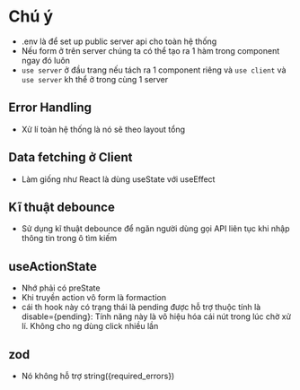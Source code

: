 # Chú ý

- .env là để set up public server api cho toàn hệ thống
- Nếu form ở trên server chúng ta có thể tạo ra 1 hàm trong component ngay đó luôn
- `use server` ở đầu trang nếu tách ra 1 component riêng và `use client` và `use server` kh thể ở trong cùng 1 server

## Error Handling

- Xử lí toàn hệ thống là nó sẽ theo layout tổng

## Data fetching ở Client

- Làm giống như React là dùng useState với useEffect

## Kĩ thuật debounce

- Sử dụng kĩ thuật debounce để ngăn người dùng gọi API liên tục khi nhập thông tin trong ô tìm kiếm

## useActionState

- Nhớ phải có preState
- Khi truyền action vô form là formaction
- cái th hook này có trạng thái là pending được hỗ trợ thuộc tính là disable={pending}: Tính năng này là vô hiệu hóa cái nút trong lúc chờ xử lí. Không cho ng dùng click nhiều lần

## zod

- Nó không hỗ trợ string({required_errors})
